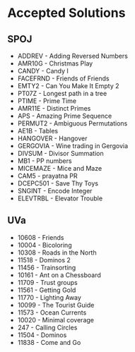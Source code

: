 <h1>Accepted Solutions</h1>
<h2>SPOJ</h2>
<ul>
<li>ADDREV - Adding Reversed Numbers</li>
<li>AMR10G - Christmas Play</li>
<li>CANDY - Candy I</li>
<li>FACEFRND - Friends of Friends</li>
<li>EMTY2 - Can You Make It Empty 2</li>
<li>PT07Z - Longest path in a tree</li>
<li>PTIME - Prime Time</li>
<li>AMR11E - Distinct Primes</li>
<li>APS - Amazing Prime Sequence</li>
<li>PERMUT2 - Ambiguous Permutations</li>
<li>AE1B - Tables</li>
<li>HANGOVER - Hangover</li>
<li>GERGOVIA - Wine trading in Gergovia</li>
<li>DIVSUM - Divisor Summation</li>
<li>MB1 - PP numbers</li>
<li>MICEMAZE - Mice and Maze</li>
<li>CAM5 - prayatna PR</li>
<li>DCEPC501 - Save Thy Toys</li>
<li>SNGINT - Encode Integer</li>
<li>ELEVTRBL - Elevator Trouble</li>
</ul>
<h2>UVa</h2>
<ul>
<li>10608 - Friends</li>
<li>10004 - Bicoloring</li>
<li>10308 - Roads in the North</li>
<li>11518 - Dominos 2</li>
<li>11456 - Trainsorting</li>
<li>10161 - Ant on a Chessboard</li>
<li>11709 - Trust groups</li>
<li>11561 - Getting Gold</li>
<li>11770 - Lighting Away</li>
<li>10099 - The Tourist Guide</li>
<li>11573 - Ocean Currents</li>
<li>10020 - Minimal coverage</li>
<li>247 - Calling Circles</li>
<li>11504 - Dominos</li>
<li>11838 - Come and Go</li>
</ul>
